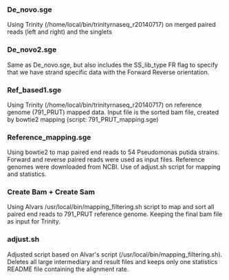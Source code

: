 ### De_novo.sge
Using Trinity (/home/local/bin/trinityrnaseq_r20140717) on merged paired reads (left and right) and the singlets

### De_novo2.sge
Same as De_novo.sge, but also includes the SS_lib_type FR flag to specify that we have strand specific data with the Forward Reverse orientation.

### Ref_based1.sge 
Using Trinity (/home/local/bin/trinityrnaseq_r20140717) on reference genome (791_PRUT) mapped data.
Input file is the sorted bam file, created by bowtie2 mapping (script: 791_PRUT_mapping.sge)

### Reference_mapping.sge
Using bowtie2 to map paired end reads to 54 Pseudomonas putida strains. 
Forward and reverse paired reads were used as input files.
Reference genomes were downloaded from NCBI. 
Use of adjust.sh script for mapping and statistics.

### Create Bam + Create Sam
Using Alvars /usr/local/bin/mapping_filtering.sh script to map and sort all paired end reads to 791_PRUT reference genome.
Keeping the final bam file as input for Trinity.

### adjust.sh
Adjusted script based on Alvar's script (/usr/local/bin/mapping_filtering.sh).
Deletes all large intermediary and result files and keeps only one statistics README file containing the alignment rate.

